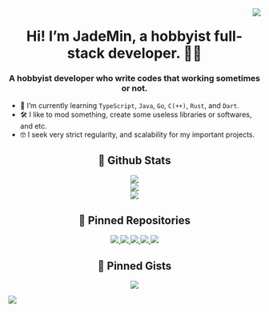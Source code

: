 <a href="#profile-views">
	<img align="right" id="profile-views" src="https://komarev.com/ghpvc/?username=JadeMin&style=flat"/>
</a>


<h1 align="center">Hi! I’m JadeMin, a hobbyist full-stack developer. 👨‍💻</h1>
<h3 align="center">A hobbyist developer who write codes that working sometimes or not.</h3>

- 🌱 I’m currently learning `TypeScript`, `Java`, `Go`, `C(++)`, `Rust`, and `Dart`.
- 🛠 I like to mod something, create some useless libraries or softwares, and etc.
- 🤓 I seek very strict regularity, and scalability for my important projects.


<h2 align="center">📖 Github Stats</h2>
<div align="center">
	<div>
		<a href="#st1">
			<img id="st1" src="https://github-readme-stats.vercel.app/api?username=JadeMin&include_all_commits=true&count_private=true&hide=issues&show_icons=true&rank_icon=github&hide_border=true&title_color=fff&text_color=fff&icon_color=fff&bg_color=30,e96443,904e95"/>
		</a>
	</div>
	<div>
		<a href="#st2">
			<img id="st2" src="https://github-readme-stats.vercel.app/api/wakatime?username=JadeMin&hide_border=true&title_color=fff&text_color=fff&bg_color=30,e96443,904e95"/>
		</a>
	</div>
	<div>
		<a href="#st3">
			<img id="st3" src="https://github-readme-stats.vercel.app/api/top-langs/?username=JadeMin&layout=normal&langs_count=20&hide_border=true&bg_color=30,e96443,904e95&title_color=fff&text_color=fff"/>
		</a>
	</div>
</div>


<h2 align="center">📌 Pinned Repositories</h2>
<div align="center">
	<a href="https://github.com/JadeMin/aternos-afkbot/">
		<img src="https://github-readme-stats.vercel.app/api/pin/?username=JadeMin&repo=aternos-afkbot&theme=dark"/>
	</a>
	<a href="https://github.com/JadeMin/mcods/">
		<img src="https://github-readme-stats.vercel.app/api/pin/?username=JadeMin&repo=MCods&theme=dark"/>
	</a>
	<a href="https://github.com/JadeMin/battletrident/">
		<img src="https://github-readme-stats.vercel.app/api/pin/?username=JadeMin&repo=battletrident&theme=dark"/>
	</a>
	<a href="https://github.com/JadeMin/battletrident-datapack/">
		<img src="https://github-readme-stats.vercel.app/api/pin/?username=JadeMin&repo=battletrident-datapack&theme=dark"/>
	</a>
	<a href="https://github.com/JadeMin/BetterDiscordPlugins/">
		<img src="https://github-readme-stats.vercel.app/api/pin/?username=JadeMin&repo=BetterDiscordPlugins&theme=dark"/>
	</a>
</div>

<h2 align="center">📌 Pinned Gists</h2>
<div align="center">
	<a href="https://gist.github.com/vanyle/edbdd0c28a0150af3b905b99a4c48f00">
		<img src="https://github-readme-stats.vercel.app/api/gist?id=edbdd0c28a0150af3b905b99a4c48f00&show_owner=true&theme=dark"/>
	</a>
</div>

![](https://hit.yhype.me/github/profile?user_id=36400787)
